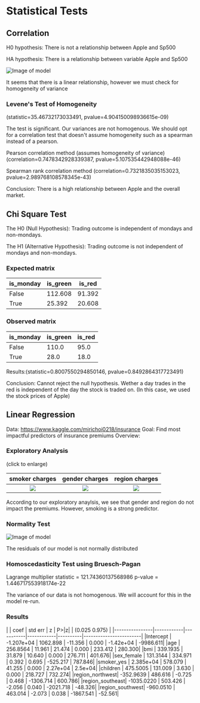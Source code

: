 # Statistical Tests

## Correlation

H0 hypothesis: There is not a relationship between Apple and Sp500

HA hypothesis: There is a relationship between variable Apple and Sp500


![Image of model](https://github.com/MihaiGroza/statistical_tests/blob/master/Graphs/corellation.png)

It seems that there is a linear relationship, however we must check for homogeneity of variance

### Levene's Test of Homogeneity 

(statistic=35.46732173033491, pvalue=4.904150098936615e-09)

The test is significant. Our variances are not homogenous.
We should opt for a correlation test that doesn't assume homogeneity such as a spearman instead of a pearson.


Pearson correlation method (assumes homogeneity of variance)
(correlation=0.7478342928339387, pvalue=5.107535442948088e-46)

Spearman rank correlation method
(correlation=0.7321835035153023, pvalue=2.989768108578345e-43)

Conclusion: There is a high relationship between Apple and the overall market. 

## Chi Square Test

The H0 (Null Hypothesis): Trading outcome is independent of mondays and non-mondays.

The H1 (Alternative Hypothesis): Trading outcome is not independent of mondays and non-mondays.

### Expected matrix

|is_monday    | is_green |is_red|
|-------------| ---------|------|
|False        | 112.608  |91.392|
|True         | 25.392   |20.608| 

### Observed matrix

|is_monday   | is_green  |is_red|
|------------|-----------|------|
|False       |  110.0    |95.0  |
|True        |   28.0    |18.0  |

Results:(statistic=0.8007550294850146, pvalue=0.8492864317723491)

Conclusion: Cannot reject the null hypothesis. Wether a day trades in the red is independent of the day the stock is traded on.  (In this case, we used the stock prices of Apple)


## Linear Regression

Data: https://www.kaggle.com/mirichoi0218/insurance
Goal: Find most impactful predictors of insurance premiums
Overview:


### Exploratory Analysis

(click to enlarge)

  smoker charges|gender charges| region charges
  :------------:|:------------:|:--------------:
  ![](https://github.com/MihaiGroza/statistical_tests/blob/master/Graphs/smoker_charges.png)|![](https://github.com/MihaiGroza/statistical_tests/blob/master/Graphs/sex_charges.png)|![](https://github.com/MihaiGroza/statistical_tests/blob/master/Graphs/region_charges.png)

According to our exploratory anaylsis, we see that gender and region do not impact the premiums. However, smoking is a strong predictor.

### Normality Test

![Image of model](https://github.com/MihaiGroza/statistical_tests/blob/master/Graphs/Probability%20Plot.png)

The residuals of our model is not normally distributed

### Homoscedasticity Test using Bruesch-Pagan

Lagrange multiplier statistic = 121.74360137568986
p-value = 1.446717553918174e-22               

The variance of our data is not homogenous. We will account for this in the model re-run.

### Results

|                |       coef |   std err |         z  |   P>|z|  |       (0.025   0.975)  |
|----------------|------------|-----------|------------|----------|------------------------|
|Intercept       | -1.207e+04 |  1062.898 |   -11.356  |    0.000 |  -1.42e+04 |  -9986.611|
|age             |   256.8564 |    11.961 |    21.474  |    0.000 |    233.412 |    280.300|
|bmi             |   339.1935 |    31.879 |    10.640  |    0.000 |    276.711 |    401.676|
|sex_female      |   131.3144 |   334.971 |     0.392  |    0.695 |   -525.217 |    787.846|
|smoker_yes      |  2.385e+04 |   578.079 |    41.255  |    0.000 |   2.27e+04 |    2.5e+04|
|children        |   475.5005 |   131.009 |     3.630  |    0.000 |    218.727 |    732.274|
|region_northwest|  -352.9639 |   486.616 |    -0.725  |    0.468 |  -1306.714 |    600.786|
|region_southeast| -1035.0220 |   503.426 |    -2.056  |    0.040 |  -2021.718 |    -48.326|
|region_southwest|  -960.0510 |   463.014 |    -2.073  |    0.038 |  -1867.541 |    -52.561|
